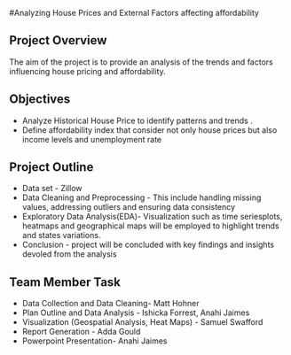 #Analyzing House Prices and External Factors affecting affordability

## Project Overview
The aim of the project is to provide an analysis of the trends and factors influencing house pricing and affordability. 

## Objectives
- Analyze Historical House Price to identify patterns and trends .
- Define affordability index that consider not only house prices but also income levels and unemployment rate

## Project Outline
- Data set - Zillow
-  Data Cleaning and Preprocessing - This include handling missing values, addressing outliers and ensuring data consistency
-  Exploratory Data Analysis(EDA)-  Visualization such as time seriesplots, heatmaps and geographical maps will be employed to highlight trends and states variations.
-  Conclusion - project will be concluded with key findings and insights devoled from the analysis


## Team Member Task
-  Data Collection and Data Cleaning- Matt Hohner
- Plan Outline and  Data Analysis - Ishicka Forrest, Anahi Jaimes 
- Visualization (Geospatial Analysis, Heat Maps) - Samuel Swafford
- Report Generation - Adda Gould
- Powerpoint Presentation- Anahi Jaimes
